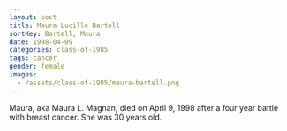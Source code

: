 ```yaml
---
layout: post
title: Maura Lucille Bartell
sortKey: Bartell, Maura
date: 1998-04-09
categories: class-of-1985
tags: cancer
gender: female
images:
  - /assets/class-of-1985/maura-bartell.png
---
```

Maura, aka Maura L. Magnan, died on April 9, 1998 after a four year battle with breast cancer. She was 30 years old.
